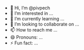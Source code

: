 - 👋 Hi, I’m @pivpech
- 👀 I’m interested in ...
- 🌱 I’m currently learning ...
- 💞️ I’m looking to collaborate on ...
- 📫 How to reach me ...
- 😄 Pronouns: ...
- ⚡ Fun fact: ...

<!---
pivpech/pivpech is a ✨ special ✨ repository because its `README.md` (this file) appears on your GitHub profile.
You can click the Preview link to take a look at your changes.
--->
